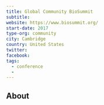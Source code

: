 ```yaml
---
title: Global Community BioSummit
subtitle:
website: https://www.biosummit.org/
start-date: 2017
type-org: community
city: Cambridge
country: United States
twitter:
facebook:
tags:
  - conference
  -
---
```


## About
